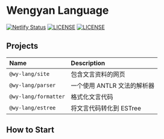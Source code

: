 Wengyan Language
================
[![Netlify Status](https://api.netlify.com/api/v1/badges/223529b0-a6da-43a2-8b93-4adf538fa875/deploy-status)](https://app.netlify.com/sites/wenyan/deploys)
[![LICENSE](https://img.shields.io/badge/license-Anti%20996-blue.svg?style=flat-square)](https://github.com/996icu/996.ICU/blob/master/LICENSE)
[![LICENSE](https://img.shields.io/badge/license-MPL%202.0-blue.svg?style=flat-square)](https://github.com/GalAster/vscode-toml/blob/master/License.md)

## Projects


| Name                 | Description                 |
| :------------------- | :-------------------------- |
| `@wy-lang/site`      | 包含文言资料的网页          |
| `@wy-lang/parser`    | 一个使用 ANTLR 文法的解析器 |
| `@wy-lang/formatter` | 格式化文言代码              |
| `@wy-lang/estree`    | 将文言代码转化到 ESTree     |


## How to Start
